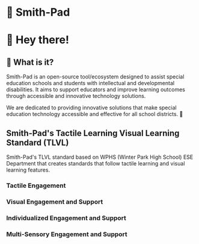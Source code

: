 # 🚀 Smith-Pad

# 👋 Hey there!

## 🎯 What is it?

Smith-Pad is an open-source tool/ecosystem designed to assist special education schools and students
with intellectual and developmental disabilities. It aims to support educators and improve learning 
outcomes through accessible and innovative technology solutions.


We are dedicated to providing innovative solutions that make special 
education technology accessible and effective for all school 
districts. 🌟




## Smith-Pad's Tactile Learning Visual Learning Standard (TLVL)

Smith-Pad's TLVL standard based on WPHS (Winter Park High School) ESE Department
that creates standards that follow tactile learning and visual learning features.


### Tactile Engagement


### Visual Engagement and Support


### Individualized Engagement and Support


### Multi-Sensory Engagement and Support




